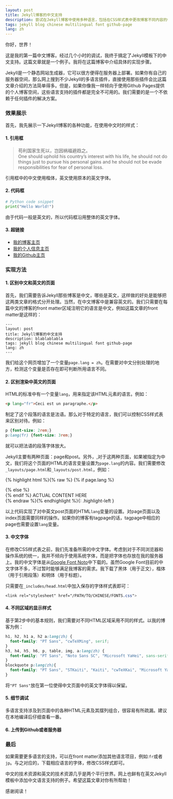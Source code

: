 ```yaml
---
layout: post
title: Jekyll博客的中文支持
description: 尝试在Jekyll博客中使用多种语言，包括在CSS样式表中更改博客不同内容的中文字体，同时保持英文字体的统一性。<br>Add support of Chinese language to Jekyll blog. CSS stylesheet is configured to use different Chinese font for different sections, while keeping consistent English font.
tags: jekyll blog chinese multilingual font github-page
lang: zh
---
```



<style>
.highlight-left {margin-left: 0}
</style>

你好，世界！

这是我的第一篇中文博客。经过几个小时的调试，我终于搞定了Jekyll模板下的中文支持。这篇文章就是一个例子。我将在这篇博客中介绍具体的实现步骤。

Jekyll是一个静态网站生成器，它可以很方便得在服务器上部署。如果你有自己的服务器空间，那么网上搜到不少Jekyll的多语言插件，直接使用那些插件会比这篇文章介绍的方法简单得多。但是，如果你像我一样倾向于使用Github Pages提供的个人博客空间，这些语言支持的插件都是完全不可用的。我们需要的是一个不依赖于任何插件的解决方案。

### 效果展示

首先，我先展示一下Jekyll博客的各种功能，在使用中文时的样式：

#### 1. 引用框

> 苟利国家生死以，岂因祸福避趋之。<br>
One should uphold his country’s interest with his life, he should not do things just to pursue his personal gains and he should not be evade responsibilities for fear of personal loss.

引用框中的中文使用楷体，英文使用原本的英文字体。

#### 2. 代码框

```python
# Python code snippet
print("Hello World!")
```

由于代码一般是英文的，所以代码框沿用整体的英文字体。

#### 3. 超链接

* [我的博客主页](http://longqian.me)
* [我的个人信息主页](http://longqian.me/aboutme)
* [我的Github主页](https://github.com/qian256)


### 实现方法

#### 1. 区别中文和英文的页面

首先，我们需要告诉Jekyll那些博客是中文，哪些是英文，这样做的好处是能够把这两类文章的格式分开处理。当然，在中文博客中是兼容英文的。我们只需要在每篇中文的博客的front matter区域注明它的语言是中文，例如这篇文章的front matter是这样的：

```
---
layout: post
title: Jekyll博客的中文支持
description: blablablabla
tags: jekyll blog chinese multilingual font github-page
lang: zh
---
```

我们给这个网页增加了一个变量`page.lang = zh`。在需要对中文分别处理的地方，检测这个变量是否存在即可判断所用语言不同。

#### 2. 区别渲染中英文的页面

HTML的标准中有一个变量`lang`，用来指定该HTML元素的语言。例如：

```html
<p lang="fr">Ceci est un paragraphe.</p>
```

制定了这个段落的语言是法语。那么对于特定的语言，我们可以控制CSS样式表来区别对待。例如：

```css
p {font-size: 2rem;}
p:lang(fr) {font-size: 3rem;}
```

就可以把法语的段落字体放大。

Jekyll主要有两种页面：page和post。另外，,对于这两种页面，如果被指定为中文，我们将这个页面的HTML的语言变量设置为`page.lang`的内容。我们需要修改`_layouts/page.html`和`_layouts/post.html`，例如：

{% highlight html %}{% raw %}
{% if page.lang %}
<div class="post" lang="{{page.lang}}">
{% else %}
<div class="post">
{% endif %}
  ACTUAL CONTENT HERE
</div>
{% endraw %}{% endhighlight %}{: .highlight-left }

以上代码实现了对中英文post页面的HTML`lang`变量的设置。对page页面以及index页面需要同样的操作。如果你的博客有tagpage的话，tagpage中相应的page也需要设置`lang`变量。

#### 3. 中文字体

在修改CSS样式表之前，我们先准备所需的中文字体。考虑到对于不同浏览器和操作系统的统一，我并不倾向于使用系统字体，而是把字体也存放在我的服务器上。我的中文字体是从[Google Font Noto](https://www.google.com/get/noto/)中下载的。虽然Google Font目前的中文字体不多，不过暂时能够满足我博客的需求。我下载了黑体（用于正文），楷体（用于引用段落）和明体（用于标题）。

只需要在`_includes/head.html`中加入保存的字体样式表即可：

```css
<link rel="stylesheet" href="/PATH/TO/CHINESE/FONTS.css">
```


#### 4. 不同区域的显示样式

基于第2步中的基本规则，我们需要对不同HTML区域采用不同的样式。以我的博客为例：

```css
h1, h2, h1 a, h2 a:lang(zh) {
  font-family: "PT Sans", "cwTeXMing", serif;
}
h3, h4, h5, h6, p, table, img, a:lang(zh) {
  font-family: "PT Sans", "Noto Sans SC", "Microsoft YaHei", sans-serif;
}
blockquote p:lang(zh){
  font-family: "PT Sans", "STKaiti", "Kaiti", "cwTeXKai", "Microsoft YaHei", sans-serif;
}
```

将`"PT Sans"`放在第一位使得中文页面中的英文字体得以保留。

#### 5. 细节调试

多语言支持涉及到页面中的各种HTML元素及其摆列组合，很容易有所疏漏。建议在本地编译后仔细查看一番。

#### 6. 上传到Github或者服务器



### 最后

如果需要更多语言的支持，可以在front matter添加其他语言项目，例如:`fr`或者`jp`。与之对应的，下载相应语言的字体，修改CSS样式即可。

中文的技术资源和英文的技术资源几乎是两个平行世界。网上也鲜有在英文Jekyll模板中添加中文语言支持的例子。希望这篇文章对你有所帮助！

感谢阅读！  <i class="em em-lq"></i>
